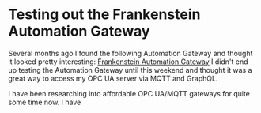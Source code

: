 # Testing out the Frankenstein Automation Gateway

Several months ago I found the following Automation Gateway and thought it looked pretty interesting:
[Frankenstein Automation Gateway](https://github.com/vogler75/automation-gateway)
I didn't end up testing the Automation Gateway until this weekend and thought it was a great way to access my OPC UA server via MQTT and GraphQL.

I have been researching into affordable OPC UA/MQTT gateways for quite some time now. I have  

